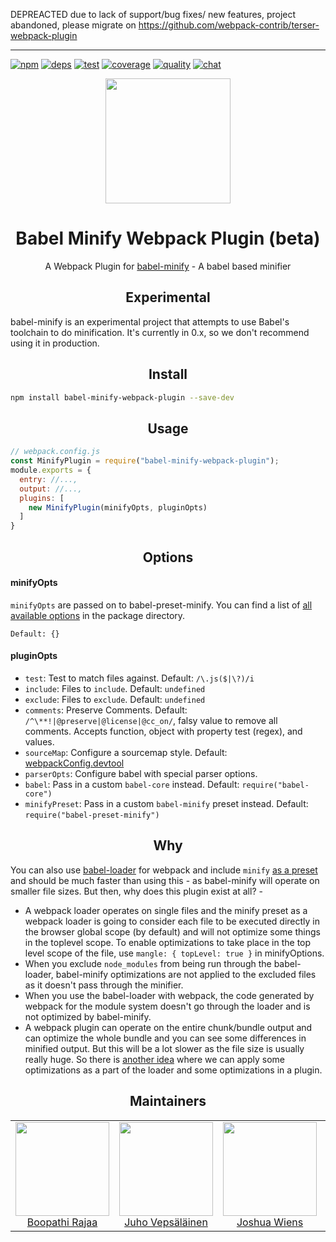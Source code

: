DEPREACTED due to lack of support/bug fixes/ new features, project abandoned, please migrate on https://github.com/webpack-contrib/terser-webpack-plugin

----

[![npm][npm]][npm-url]
[![deps][deps]][deps-url]
[![test][test]][test-url]
[![coverage][cover]][cover-url]
[![quality][quality]][quality-url]
[![chat][chat]][chat-url]

<div align="center">
  <!-- replace with accurate logo e.g from https://worldvectorlogo.com/ -->
  <a href="https://github.com/webpack/webpack">
    <img width="200" height="200" vspace="" hspace="25"
      src="https://cdn.rawgit.com/webpack/media/e7485eb2/logo/icon.svg">
  </a>
  <h1>Babel Minify Webpack Plugin (beta)</h1>
  <p>A Webpack Plugin for <a href="https://github.com/babel/minify">babel-minify</a> - A babel based minifier<p>
</div>

<h2 align="center">Experimental</h2>

babel-minify is an experimental project that attempts to use Babel's toolchain to do minification. It's currently in 0.x, so we don't recommend using it in production.

<h2 align="center">Install</h2>

```bash
npm install babel-minify-webpack-plugin --save-dev
```

<h2 align="center">Usage</h2>

```js
// webpack.config.js
const MinifyPlugin = require("babel-minify-webpack-plugin");
module.exports = {
  entry: //...,
  output: //...,
  plugins: [
    new MinifyPlugin(minifyOpts, pluginOpts)
  ]
}
```

<h2 align="center">Options</h2>

#### minifyOpts

`minifyOpts` are passed on to babel-preset-minify. You can find a list of [all available options](https://github.com/babel/minify/tree/master/packages/babel-preset-minify#options) in the package directory.

`Default: {}`

#### pluginOpts

+ `test`: Test to match files against. Default: `/\.js($|\?)/i`
+ `include`: Files to `include`. Default: `undefined`
+ `exclude`: Files to `exclude`. Default: `undefined`
+ `comments`: Preserve Comments. Default: `/^\**!|@preserve|@license|@cc_on/`, falsy value to remove all comments. Accepts function, object with property test (regex), and values.
+ `sourceMap`: Configure a sourcemap style. Default: [webpackConfig.devtool](https://webpack.js.org/configuration/devtool/)
+ `parserOpts`: Configure babel with special parser options.
+ `babel`: Pass in a custom `babel-core` instead. Default: `require("babel-core")`
+ `minifyPreset`: Pass in a custom `babel-minify` preset instead. Default: `require("babel-preset-minify")`

<h2 align="center">Why</h2>

You can also use [babel-loader](https://github.com/babel/babel-loader) for webpack and include `minify` [as a preset](https://github.com/babel/minify#babel-preset) and should be much faster than using this - as babel-minify will operate on smaller file sizes. But then, why does this plugin exist at all? -

+ A webpack loader operates on single files and the minify preset as a webpack loader is going to consider each file to be executed directly in the browser global scope (by default) and will not optimize some things in the toplevel scope. To enable optimizations to take place in the top level scope of the file, use `mangle: { topLevel: true }` in minifyOptions.
+ When you exclude `node_modules` from being run through the babel-loader, babel-minify optimizations are not applied to the excluded files as it doesn't pass through the minifier.
+ When you use the babel-loader with webpack, the code generated by webpack for the module system doesn't go through the loader and is not optimized by babel-minify.
+ A webpack plugin can operate on the entire chunk/bundle output and can optimize the whole bundle and you can see some differences in minified output. But this will be a lot slower as the file size is usually really huge. So there is [another idea](https://github.com/webpack-contrib/babel-minify-webpack-plugin/issues/8) where we can apply some optimizations as a part of the loader and some optimizations in a plugin.

<h2 align="center">Maintainers</h2>

<table>
  <tbody>
    <tr>
      <td align="center">
        <img width="150" height="150"
        src="https://avatars2.githubusercontent.com/u/294474?v=3&s=150">
        </br>
        <a href="https://github.com/boopathi">Boopathi Rajaa</a>
      </td>
      <td align="center">
        <img width="150" height="150"
        src="https://avatars3.githubusercontent.com/u/166921?v=3&s=150">
        </br>
        <a href="https://github.com/bebraw">Juho Vepsäläinen</a>
      </td>
      <td align="center">
        <img width="150" height="150"
        src="https://avatars2.githubusercontent.com/u/8420490?v=3&s=150">
        </br>
        <a href="https://github.com/d3viant0ne">Joshua Wiens</a>
      </td>
      <td align="center">
        <img width="150" height="150"
        src="https://avatars3.githubusercontent.com/u/533616?v=3&s=150">
        </br>
        <a href="https://github.com/SpaceK33z">Kees Kluskens</a>
      </td>
      <td align="center">
        <img width="150" height="150"
        src="https://avatars3.githubusercontent.com/u/3408176?v=3&s=150">
        </br>
        <a href="https://github.com/TheLarkInn">Sean Larkin</a>
      </td>
    </tr>
  <tbody>
</table>

[npm]: https://img.shields.io/npm/v/babel-minify-webpack-plugin.svg
[npm-url]: https://npmjs.com/package/babel-minify-webpack-plugin

[deps]: https://david-dm.org/webpack-contrib/babel-minify-webpack-plugin.svg
[deps-url]: https://david-dm.org/webpack-contrib/babel-minify-webpack-plugin

[chat]: https://img.shields.io/badge/gitter-webpack%2Fwebpack-brightgreen.svg
[chat-url]: https://gitter.im/webpack/webpack

[test]: https://travis-ci.org/webpack-contrib/babel-minify-webpack-plugin.svg?branch=master
[test-url]: https://travis-ci.org/webpack-contrib/babel-minify-webpack-plugin

[cover]: https://codecov.io/gh/webpack-contrib/babel-minify-webpack-plugin/branch/master/graph/badge.svg
[cover-url]: https://codecov.io/gh/webpack-contrib/babel-minify-webpack-plugin

[quality]: https://www.bithound.io/github/webpack-contrib/babel-minify-webpack-plugin/badges/score.svg
[quality-url]: https://www.bithound.io/github/webpack-contrib/babel-minify-webpack-plugin
